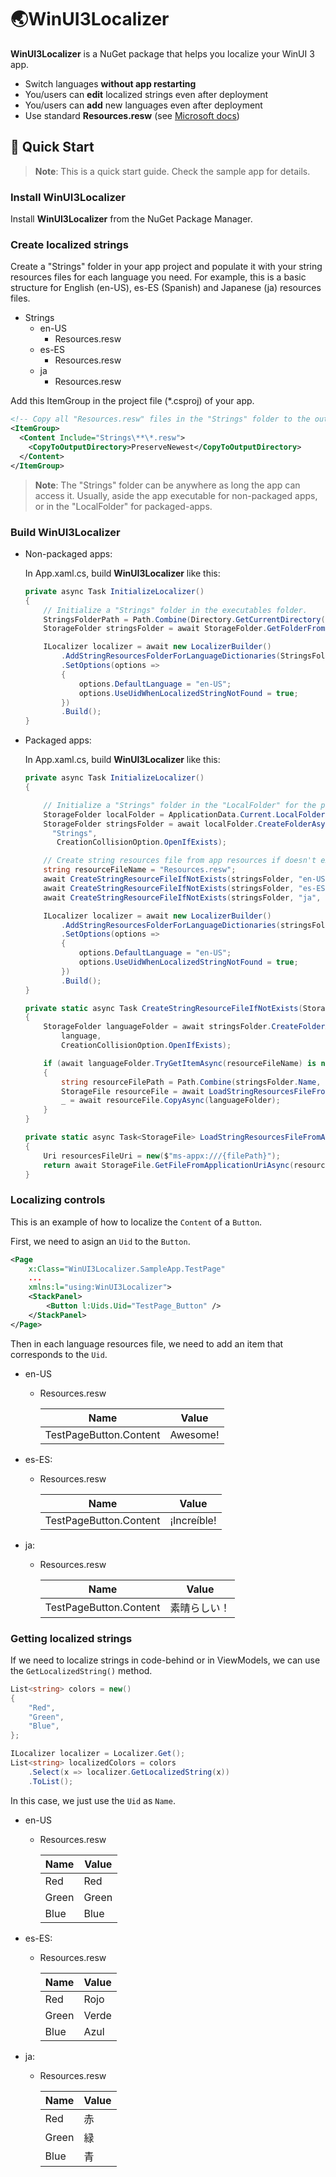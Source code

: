 # 🌏WinUI3Localizer

**WinUI3Localizer** is a NuGet package that helps you localize your WinUI 3 app.

- Switch languages **without app restarting**
- You/users can **edit** localized strings even after deployment
- You/users can **add** new languages even after deployment
- Use standard **Resources.resw** (see [Microsoft docs](https://learn.microsoft.com/en-us/windows/uwp/app-resources/localize-strings-ui-manifest))

## 🙌 Quick Start

> **Note**: This is a quick start guide. Check the sample app for details.

### **Install WinUI3Localizer**

Install **WinUI3Localizer** from the NuGet Package Manager.

### **Create localized strings**

Create a "Strings" folder in your app project and populate it with your string resources files for each language you need. For example, this is a basic structure for English (en-US), es-ES (Spanish) and Japanese (ja) resources files.

- Strings
  - en-US
    - Resources.resw
  - es-ES
    - Resources.resw
  - ja
    - Resources.resw

Add this ItemGroup in the project file (\*.csproj) of your app.

```xml
<!-- Copy all "Resources.resw" files in the "Strings" folder to the output folder. -->
<ItemGroup>
  <Content Include="Strings\**\*.resw">
    <CopyToOutputDirectory>PreserveNewest</CopyToOutputDirectory>
  </Content>
</ItemGroup>
```

> **Note**: The "Strings" folder can be anywhere as long the app can access it. Usually, aside the app executable for non-packaged apps, or in the "LocalFolder" for packaged-apps.

### **Build WinUI3Localizer**

- Non-packaged apps:

  In App.xaml.cs, build **WinUI3Localizer** like this:

  ```csharp
  private async Task InitializeLocalizer()
  {
      // Initialize a "Strings" folder in the executables folder.
      StringsFolderPath = Path.Combine(Directory.GetCurrentDirectory(), "Strings");
      StorageFolder stringsFolder = await StorageFolder.GetFolderFromPathAsync(StringsFolderPath);

      ILocalizer localizer = await new LocalizerBuilder()
          .AddStringResourcesFolderForLanguageDictionaries(StringsFolderPath)
          .SetOptions(options =>
          {
              options.DefaultLanguage = "en-US";
              options.UseUidWhenLocalizedStringNotFound = true;
          })
          .Build();
  }
  ```

- Packaged apps:

  In App.xaml.cs, build **WinUI3Localizer** like this:

  ```csharp
  private async Task InitializeLocalizer()
  {

      // Initialize a "Strings" folder in the "LocalFolder" for the packaged app.
      StorageFolder localFolder = ApplicationData.Current.LocalFolder;
      StorageFolder stringsFolder = await localFolder.CreateFolderAsync(
        "Strings",
         CreationCollisionOption.OpenIfExists);

      // Create string resources file from app resources if doesn't exists.
      string resourceFileName = "Resources.resw";
      await CreateStringResourceFileIfNotExists(stringsFolder, "en-US", resourceFileName);
      await CreateStringResourceFileIfNotExists(stringsFolder, "es-ES", resourceFileName);
      await CreateStringResourceFileIfNotExists(stringsFolder, "ja", resourceFileName);

      ILocalizer localizer = await new LocalizerBuilder()
          .AddStringResourcesFolderForLanguageDictionaries(stringsFolder.Path)
          .SetOptions(options =>
          {
              options.DefaultLanguage = "en-US";
              options.UseUidWhenLocalizedStringNotFound = true;
          })
          .Build();
  }

  private static async Task CreateStringResourceFileIfNotExists(StorageFolder stringsFolder, string language, string resourceFileName)
  {
      StorageFolder languageFolder = await stringsFolder.CreateFolderAsync(
          language,
          CreationCollisionOption.OpenIfExists);

      if (await languageFolder.TryGetItemAsync(resourceFileName) is null)
      {
          string resourceFilePath = Path.Combine(stringsFolder.Name, language, resourceFileName);
          StorageFile resourceFile = await LoadStringResourcesFileFromAppResource(resourceFilePath);
          _ = await resourceFile.CopyAsync(languageFolder);
      }
  }

  private static async Task<StorageFile> LoadStringResourcesFileFromAppResource(string filePath)
  {
      Uri resourcesFileUri = new($"ms-appx:///{filePath}");
      return await StorageFile.GetFileFromApplicationUriAsync(resourcesFileUri);
  }
  ```

### **Localizing controls**

This is an example of how to localize the `Content` of a `Button`.

First, we need to asign an `Uid` to the `Button`.

```xml
<Page
    x:Class="WinUI3Localizer.SampleApp.TestPage"
    ...
    xmlns:l="using:WinUI3Localizer">
    <StackPanel>
        <Button l:Uids.Uid="TestPage_Button" />
    </StackPanel>
</Page>
```

Then in each language resources file, we need to add an item that corresponds to the `Uid`.

- en-US

  - Resources.resw

    | Name | Value |
    | ---- | ----- |
    | TestPageButton.Content | Awesome! |

- es-ES:

  - Resources.resw

    | Name | Value |
    | ---- | ----- |
    | TestPageButton.Content | ¡Increíble! |

- ja:

  - Resources.resw

    | Name | Value |
    | ---- | ----- |
    | TestPageButton.Content | 素晴らしい！ |

### **Getting localized strings**

If we need to localize strings in code-behind or in ViewModels, we can use the `GetLocalizedString()` method.

```csharp
List<string> colors = new()
{
    "Red",
    "Green",
    "Blue",
};

ILocalizer localizer = Localizer.Get();
List<string> localizedColors = colors
    .Select(x => localizer.GetLocalizedString(x))
    .ToList();
```

In this case, we just use the `Uid` as `Name`.

- en-US

  - Resources.resw

    | Name | Value |
    | ---- | ----- |
    | Red | Red |
    | Green | Green |
    | Blue | Blue |

- es-ES:

  - Resources.resw

    | Name | Value |
    | ---- | ----- |
    | Red | Rojo |
    | Green | Verde |
    | Blue | Azul |

- ja:

  - Resources.resw

    | Name | Value |
    | ---- | ----- |
    | Red | 赤 |
    | Green | 緑 |
    | Blue | 青 |
